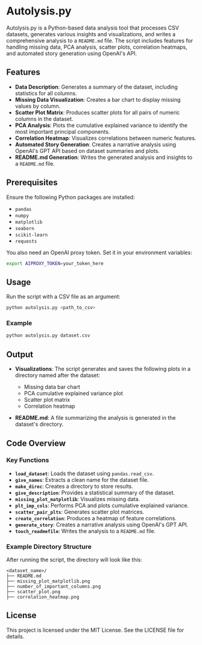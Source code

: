 # Autolysis.py

Autolysis.py is a Python-based data analysis tool that processes CSV datasets, generates various insights and visualizations, and writes a comprehensive analysis to a `README.md` file. The script includes features for handling missing data, PCA analysis, scatter plots, correlation heatmaps, and automated story generation using OpenAI's API.

## Features

- **Data Description**: Generates a summary of the dataset, including statistics for all columns.
- **Missing Data Visualization**: Creates a bar chart to display missing values by column.
- **Scatter Plot Matrix**: Produces scatter plots for all pairs of numeric columns in the dataset.
- **PCA Analysis**: Plots the cumulative explained variance to identify the most important principal components.
- **Correlation Heatmap**: Visualizes correlations between numeric features.
- **Automated Story Generation**: Creates a narrative analysis using OpenAI's GPT API based on dataset summaries and plots.
- **README.md Generation**: Writes the generated analysis and insights to a `README.md` file.

## Prerequisites

Ensure the following Python packages are installed:

- `pandas`
- `numpy`
- `matplotlib`
- `seaborn`
- `scikit-learn`
- `requests`

You also need an OpenAI proxy token. Set it in your environment variables:

```bash
export AIPROXY_TOKEN=your_token_here
```

## Usage

Run the script with a CSV file as an argument:

```bash
python autolysis.py <path_to_csv>
```

### Example

```bash
python autolysis.py dataset.csv
```

## Output

- **Visualizations**: The script generates and saves the following plots in a directory named after the dataset:
  - Missing data bar chart
  - PCA cumulative explained variance plot
  - Scatter plot matrix
  - Correlation heatmap

- **README.md**: A file summarizing the analysis is generated in the dataset's directory.

## Code Overview

### Key Functions

- **`load_dataset`**: Loads the dataset using `pandas.read_csv`.
- **`give_names`**: Extracts a clean name for the dataset file.
- **`make_direc`**: Creates a directory to store results.
- **`give_description`**: Provides a statistical summary of the dataset.
- **`missing_plot_matplotlib`**: Visualizes missing data.
- **`plt_imp_cols`**: Performs PCA and plots cumulative explained variance.
- **`scatter_pair_plts`**: Generates scatter plot matrices.
- **`create_correlation`**: Produces a heatmap of feature correlations.
- **`generate_story`**: Creates a narrative analysis using OpenAI's GPT API.
- **`touch_readmefile`**: Writes the analysis to a `README.md` file.

### Example Directory Structure

After running the script, the directory will look like this:

```
<dataset_name>/
├── README.md
├── missing_plot_matplotlib.png
├── number_of_important_columns.png
├── scatter_plot.png
├── correlation_heatmap.png
```

## License

This project is licensed under the MIT License. See the LICENSE file for details.

